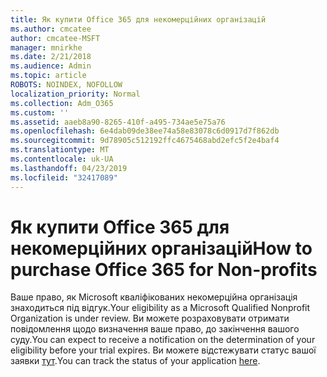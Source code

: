 ```yaml
---
title: Як купити Office 365 для некомерційних організацій
ms.author: cmcatee
author: cmcatee-MSFT
manager: mnirkhe
ms.date: 2/21/2018
ms.audience: Admin
ms.topic: article
ROBOTS: NOINDEX, NOFOLLOW
localization_priority: Normal
ms.collection: Adm_O365
ms.custom: ''
ms.assetid: aaeb8a90-8265-410f-a495-734ae5e75a76
ms.openlocfilehash: 6e4dab09de38ee74a58e83078c6d0917d7f862db
ms.sourcegitcommit: 9d78905c512192ffc4675468abd2efc5f2e4baf4
ms.translationtype: MT
ms.contentlocale: uk-UA
ms.lasthandoff: 04/23/2019
ms.locfileid: "32417089"
---
```

# <a name="how-to-purchase-office-365-for-non-profits"></a><span data-ttu-id="486fc-102">Як купити Office 365 для некомерційних організацій</span><span class="sxs-lookup"><span data-stu-id="486fc-102">How to purchase Office 365 for Non-profits</span></span>

<span data-ttu-id="486fc-103">Ваше право, як Microsoft кваліфікованих некомерційна організація знаходиться під відгук.</span><span class="sxs-lookup"><span data-stu-id="486fc-103">Your eligibility as a Microsoft Qualified Nonprofit Organization is under review.</span></span> <span data-ttu-id="486fc-104">Ви можете розраховувати отримати повідомлення щодо визначення ваше право, до закінчення вашого суду.</span><span class="sxs-lookup"><span data-stu-id="486fc-104">You can expect to receive a notification on the determination of your eligibility before your trial expires.</span></span> <span data-ttu-id="486fc-105">Ви можете відстежувати статус вашої заявки [тут](http://eligibilityweb.azurewebsites.net/).</span><span class="sxs-lookup"><span data-stu-id="486fc-105">You can track the status of your application [here](http://eligibilityweb.azurewebsites.net/).</span></span>
  


